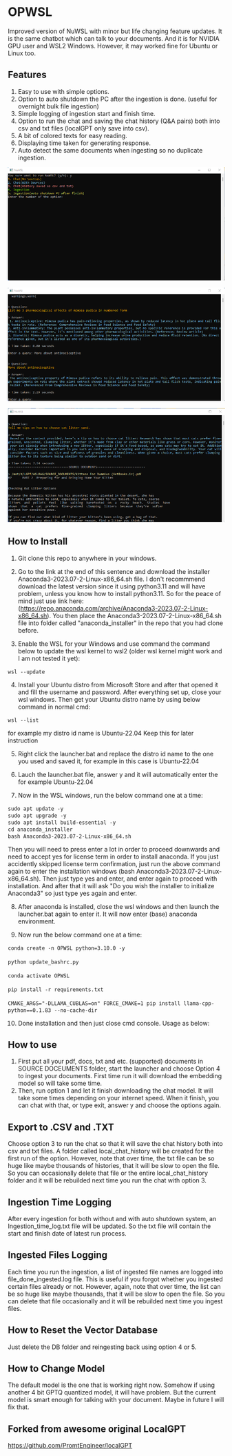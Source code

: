 # OPWSL
Improved version of NuWSL with minor but life changing feature updates. It is the same chatbot which can talk to your documents. And it is for NVIDIA GPU user and WSL2 Windows. However, it may worked fine for Ubuntu or Linux too.

## Features
1. Easy to use with simple options.
2. Option to auto shutdown the PC after the ingestion is done. (useful for overnight bulk file ingestion) 
3. Simple logging of ingestion start and finish time.
4. Option to run the chat and saving the chat history (Q&A pairs) both into csv and txt files (localGPT only save into csv).
5. A bit of colored texts for easy reading.
6. Displaying time taken for generating response.
7. Auto detect the same documents when ingesting so no duplicate ingestion.

![Alt text](https://github.com/hakemz91/NuWSL/blob/main/01_im.png)

![Alt text](https://github.com/hakemz91/NuWSL/blob/main/02_im.png)

![Alt text](https://github.com/hakemz91/NuWSL/blob/main/03_im.png)

## How to Install

1. Git clone this repo to anywhere in your windows.

2. Go to the link at the end of this sentence and download the installer Anaconda3-2023.07-2-Linux-x86_64.sh file. I don't recommmend download the latest version since it using python3.11 and will have problem, unless you know how to install python3.11. So for the peace of mind just use link here: (https://repo.anaconda.com/archive/Anaconda3-2023.07-2-Linux-x86_64.sh). You then place the Anaconda3-2023.07-2-Linux-x86_64.sh file into folder called "anaconda_installer" in the repo that you had clone before.

3. Enable the WSL for your Windows and use command the command below to update the wsl kernel to wsl2 (older wsl kernel might work and I am not tested it yet):

```
wsl --update
```

4. Install your Ubuntu distro from Microsoft Store and after that opened it and fill the username and password. After everything set up, close your wsl windows. Then get your Ubuntu distro name by using below command in normal cmd:

```
wsl --list
```

for example my distro id name is Ubuntu-22.04
Keep this for later instruction

5. Right click the launcher.bat and replace the distro id name to the one you used and saved it, for example in this case is Ubuntu-22.04

6. Lauch the launcher.bat file, answer y and it will automatically enter the for example Ubuntu-22.04

7. Now in the WSL windows, run the below command one at a time:

```
sudo apt update -y
sudo apt upgrade -y
sudo apt install build-essential -y
cd anaconda_installer
bash Anaconda3-2023.07-2-Linux-x86_64.sh
```

Then you will need to press enter a lot in order to proceed downwards and need to accept yes for license term in order to install anaconda. If you just accidently skipped license term confirmation, just run the above command again to enter the installation windows (bash Anaconda3-2023.07-2-Linux-x86_64.sh). Then just type yes and enter, and enter again to proceed with installation. And after that it will ask "Do you wish the installer to initialize Anaconda3" so just type yes again and enter.

8. After anaconda is installed, close the wsl windows and then launch the launcher.bat again to enter it. It will now enter (base) anaconda environment. 

9. Now run the below command one at a time:

```
conda create -n OPWSL python=3.10.0 -y

python update_bashrc.py

conda activate OPWSL

pip install -r requirements.txt

CMAKE_ARGS="-DLLAMA_CUBLAS=on" FORCE_CMAKE=1 pip install llama-cpp-python==0.1.83 --no-cache-dir
```

10. Done installation and then just close cmd console. Usage as below:

## How to use
1. First put all your pdf, docs, txt and etc. (supported) documents in SOURCE DOCEUMENTS folder, start the launcher and choose Option 4 to ingest your documents. First time run it will download the embedding model so will take some time.
2. Then, run option 1 and let it finish downloading the chat model. It will take some times depending on your internet speed. When it finish, you can chat with that, or type exit, answer y and choose the options again.

## Export to .CSV and .TXT

Choose option 3 to run the chat so that it will save the chat history both into csv and txt files. A folder called local_chat_history will be created for the first run of the option. However, note that over time, the txt file can be so huge like maybe thousands of histories, that it will be slow to open the file. So you can occasionally delete that file or the entire local_chat_history folder and it will be rebuilded next time you run the chat with option 3.

## Ingestion Time Logging

After every ingestion for both without and with auto shutdown system, an Ingestion_time_log.txt file will be updated. So the txt file will contain the start and finish date of latest run process.

## Ingested Files Logging

Each time you run the ingestion, a list of ingested file names are logged into file_done_ingested.log file. This is useful if you forgot whether you ingested certain files already or not. However, again, note that over time, the list can be so huge like maybe thousands, that it will be slow to open the file. So you can delete that file occasionally and it will be rebuilded next time you ingest files.

## How to Reset the Vector Database

Just delete the DB folder and reingesting back using option 4 or 5.

## How to Change Model

The default model is the one that is working right now. Somehow if using another 4 bit GPTQ quantized model, it will have problem. But the current model is smart enough for talking with your document. Maybe in future I will fix that.

## Forked from awesome original LocalGPT
https://github.com/PromtEngineer/localGPT
